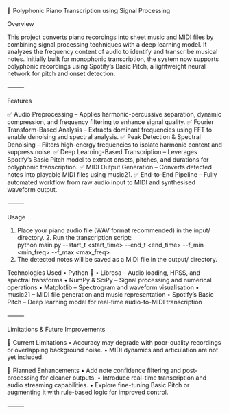 🎹 Polyphonic Piano Transcription using Signal Processing

Overview

This project converts piano recordings into sheet music and MIDI files by combining signal processing techniques with a deep learning model. It analyzes the frequency content of audio to identify and transcribe musical notes. Initially built for monophonic transcription, the system now supports polyphonic recordings using Spotify’s Basic Pitch, a lightweight neural network for pitch and onset detection.

⸻

Features

✅ Audio Preprocessing – Applies harmonic-percussive separation, dynamic compression, and frequency filtering to enhance signal quality.
✅ Fourier Transform-Based Analysis – Extracts dominant frequencies using FFT to enable denoising and spectral analysis.
✅ Peak Detection & Spectral Denoising – Filters high-energy frequencies to isolate harmonic content and suppress noise.
✅ Deep Learning-Based Transcription – Leverages Spotify’s Basic Pitch model to extract onsets, pitches, and durations for polyphonic transcription.
✅ MIDI Output Generation – Converts detected notes into playable MIDI files using music21.
✅ End-to-End Pipeline – Fully automated workflow from raw audio input to MIDI and synthesised waveform output.

⸻

Usage
  1.	Place your piano audio file (WAV format recommended) in the input/ directory.
	2.	Run the transcription script:  
           python main.py <filename> --start_t <start_time> --end_t <end_time> --f_min <min_freq> --f_max <max_freq>
  3.	The detected notes will be saved as a MIDI file in the output/ directory.


Technologies Used
	•	Python 🐍
	•	Librosa – Audio loading, HPSS, and spectral transforms
	•	NumPy & SciPy – Signal processing and numerical operations
	•	Matplotlib – Spectrogram and waveform visualisation
	•	music21 – MIDI file generation and music representation
	•	Spotify’s Basic Pitch – Deep learning model for real-time audio-to-MIDI transcription

⸻

Limitations & Future Improvements

🚧 Current Limitations
	•	Accuracy may degrade with poor-quality recordings or overlapping background noise.
	•	MIDI dynamics and articulation are not yet included.

🚀 Planned Enhancements
	•	Add note confidence filtering and post-processing for cleaner outputs.
	•	Introduce real-time transcription and audio streaming capabilities.
	•	Explore fine-tuning Basic Pitch or augmenting it with rule-based logic for improved control.

⸻
